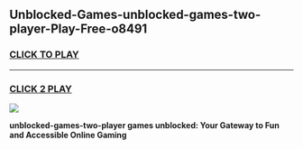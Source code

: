 
## Unblocked-Games-unblocked-games-two-player-Play-Free-o8491
<h3>
<a href="https://premium76.site?title=unblocked-games-two-player&ref=12A">CLICK TO PLAY</a></h3>
<hr>

<h3>
<a href="https://premium76.site?title=unblocked-games-two-player&ref=12A">CLICK 2 PLAY</a>
  
</h3>

<a href="https://premium76.site?title=unblocked-games-two-player&ref=12A"><img src="https://clearcache.store/games.png"></a>


**unblocked-games-two-player games unblocked: Your Gateway to Fun and Accessible Online Gaming**
